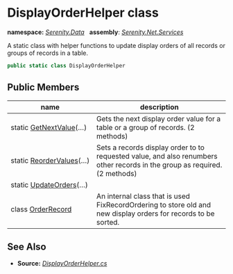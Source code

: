 # DisplayOrderHelper class
**namespace:** *[Serenity.Data](../README.md#serenity.data-namespace)*   **assembly**: *[Serenity.Net.Services](../README.md)*

A static class with helper functions to update display orders of all records or groups of records in a table.

```csharp
public static class DisplayOrderHelper
```

## Public Members

| name | description |
| --- | --- |
| static [GetNextValue](DisplayOrderHelper/GetNextValue.md)(…) | Gets the next display order value for a table or a group of records. (2 methods) |
| static [ReorderValues](DisplayOrderHelper/ReorderValues.md)(…) | Sets a records display order to to requested value, and also renumbers other records in the group as required. (2 methods) |
| static [UpdateOrders](DisplayOrderHelper/UpdateOrders.md)(…) |  |
| class [OrderRecord](DisplayOrderHelper.OrderRecord.md) | An internal class that is used FixRecordOrdering to store old and new display orders for records to be sorted. |

## See Also

* **Source:** *[DisplayOrderHelper.cs](https://github.com/serenity-is/Serenity/blob/master/src/Serenity.Net.Services/RequestHandlers/IntegratedFeatures/DisplayOrder/DisplayOrderHelper.cs)*
